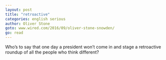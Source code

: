 ```yaml
---
layout: post
title: "retroactive"
categories: english serious
author: Oliver Stone
goto: www.wired.com/2016/09/oliver-stone-snowden/
go: read
---
```

Who’s to say that one day a president won’t come in and stage a retroactive roundup of all the people who think different?
